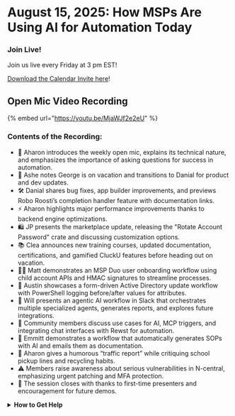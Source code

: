 # August 15, 2025: How MSPs Are Using AI for Automation Today

### **Join Live!**

Join us live every Friday at 3 pm EST!

&#x20;[Download the Calendar Invite here](https://engine.rewst.io/webhooks/custom/trigger/02eb02e2-1177-43d9-9e13-8547414979fc/c47fdd7f-4075-47a8-ba92-94e790e67c06?request_type=open_mic_link&)!

## Open Mic Video Recording

{% embed url="https://youtu.be/MjaWJf2e2eU" %}

### Contents of the Recording:

* 🎤 Aharon introduces the weekly open mic, explains its technical nature, and emphasizes the importance of asking questions for success in automation.
* 📢 Ashe notes George is on vacation and transitions to Danial for product and dev updates.
* 🛠️ Danial shares bug fixes, app builder improvements, and previews Robo Roosti’s completion handler feature with documentation links.
* ⚡ Aharon highlights major performance improvements thanks to backend engine optimizations.
* 🛍️ JP presents the marketplace update, releasing the "Rotate Account Password" crate and discussing customization options.
* 📚 Clea announces new training courses, updated documentation, certifications, and gamified CluckU features before heading out on vacation.
* 👨‍💻 Matt demonstrates an MSP Duo user onboarding workflow using child account APIs and HMAC signatures to streamline processes.
* 🔧 Austin showcases a form-driven Active Directory update workflow with PowerShell logging before/after values for attributes.
* 🤖 Will presents an agentic AI workflow in Slack that orchestrates multiple specialized agents, generates reports, and explores future integrations.
* 💬 Community members discuss use cases for AI, MCP triggers, and integrating chat interfaces with Rewst for automation.
* 📝 Emmitt demonstrates a workflow that automatically generates SOPs with AI and emails them as documentation.
* 🚦 Aharon gives a humorous “traffic report” while critiquing school pickup lines and recycling habits.
* ⚠️ Members raise awareness about serious vulnerabilities in N-central, emphasizing urgent patching and MFA protection.
* 👋 The session closes with thanks to first-time presenters and encouragement for future demos.

<details>

<summary><strong>How to Get Help</strong></summary>

* 💬 Chat (Discord): [https://discord.gg/rewst​​ ](https://discord.gg/rewst%E2%80%8B%E2%80%8B)
  * Private #\{{ msp \}} channel
  * \#the-kewp
* 🎫 Submit Tickets to: the\_roc@rewst.io
* 📝 Feature Request + Integration Requests: [https://rewst.canny.io/](https://rewst.canny.io/)

**CLUCK UNIVERSITY – REWST TRAINING:**&#x20;

* 👨‍🏫 Live Instructor-Led Training: [https://calendly.com/cluck-u/](https://calendly.com/cluck-u/)
* 🏁 Rewst Foundations Training: [https://docs.rewst.help/cluck-university/rewst-foundations-10x](https://docs.rewst.help/cluck-university/rewst-foundations-10x)
* ▶️ On-demand Videos: [https://docs.rewst.help/cluck-university/rewst-foundations-10x](https://docs.rewst.help/cluck-university/rewst-foundations-10x)

**DOCS:**&#x20;

* 🥚 Rewst Docs: [https://docs.rewst.help ](https://docs.rewst.help)
* ⛩️ Jinja Docs: [https://jinja.palletsprojects.com/](https://jinja.palletsprojects.com/)

**KEY LINKS:**&#x20;

* 📝 Feature Request + Integration Requests: [https://rewst.canny.io/](https://rewst.canny.io/)

</details>
